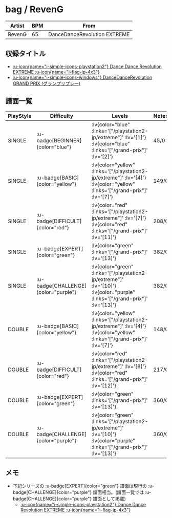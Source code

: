 # bag / RevenG

|Artist|BPM|From|
|------|---|----|
|RevenG|65|DanceDanceRevolution EXTREME|

## 収録タイトル

- [ :u-icon{name="i-simple-icons-playstation2"} Dance Dance Revolution EXTREME :u-icon{name="i-flag-jp-4x3"} ](/playstation2-jp/extreme)
- [ :u-icon{name="i-simple-icons-windows"} DanceDanceRevolution GRAND PRIX (グランプリプレー) ](/grand-prix)

## 譜面一覧

|PlayStyle|Difficulty|Levels|Notes|Movie|
|---------|----------|------|-----|-----|
|SINGLE| :u-badge[BEGINNER]{color="blue"} | :lv{color="blue" :links='["/playstation2-jp/extreme"]' :lv='[1]'}  :lv{color="blue" :links='["/grand-prix"]' :lv='[2]'} |45/0||
|SINGLE| :u-badge[BASIC]{color="yellow"} | :lv{color="yellow" :links='["/playstation2-jp/extreme"]' :lv='[4]'}  :lv{color="yellow" :links='["/grand-prix"]' :lv='[7]'} |149/0||
|SINGLE| :u-badge[DIFFICULT]{color="red"} | :lv{color="red" :links='["/playstation2-jp/extreme"]' :lv='[7]'}  :lv{color="red" :links='["/grand-prix"]' :lv='[11]'} |208/0||
|SINGLE| :u-badge[EXPERT]{color="green"} | :lv{color="green" :links='["/grand-prix"]' :lv='[13]'} |382/0||
|SINGLE| :u-badge[CHALLENGE]{color="purple"} | :lv{color="green" :links='["/playstation2-jp/extreme"]' :lv='[10]'}  :lv{color="purple" :links='["/grand-prix"]' :lv='[13]'} |382/0||
|DOUBLE| :u-badge[BASIC]{color="yellow"} | :lv{color="yellow" :links='["/playstation2-jp/extreme"]' :lv='[4]'}  :lv{color="yellow" :links='["/grand-prix"]' :lv='[7]'} |148/0||
|DOUBLE| :u-badge[DIFFICULT]{color="red"} | :lv{color="red" :links='["/playstation2-jp/extreme"]' :lv='[8]'}  :lv{color="red" :links='["/grand-prix"]' :lv='[12]'} |217/0||
|DOUBLE| :u-badge[EXPERT]{color="green"} | :lv{color="green" :links='["/grand-prix"]' :lv='[13]'} |360/0||
|DOUBLE| :u-badge[CHALLENGE]{color="purple"} | :lv{color="green" :links='["/playstation2-jp/extreme"]' :lv='[10]'}  :lv{color="purple" :links='["/grand-prix"]' :lv='[13]'} |360/0||

## メモ

- 下記シリーズの :u-badge[EXPERT]{color="green"} 譜面は現行の :u-badge[CHALLENGE]{color="purple"} 譜面相当。(譜面一覧では :u-badge[CHALLENGE]{color="purple"} 譜面として掲載)
  - [ :u-icon{name="i-simple-icons-playstation2"} Dance Dance Revolution EXTREME :u-icon{name="i-flag-jp-4x3"} ](/playstation2-jp/extreme)
